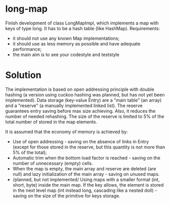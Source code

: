 # long-map

Finish development of class LongMapImpl, which implements a map with keys of type long. It has to be a hash table (like HashMap). Requirements:
* it should not use any known Map implementations; 
* it should use as less memory as possible and have adequate performance;
* the main aim is to see your codestyle and teststyle 

# Solution
The implementation is based on open addressing principle with double hashing 
(a version using cuckoo hashing was planned, but has not yet been implemented). 
Data storage (key-value Entry) are a "main table" (an array) and a "reserve" 
(a manually implemented linked list). The reserve guarantees entry saving before 
max size achieving. Also, it reduces the number of needed rehashing. The size of 
the reserve is limited to 5% of the total number of stored in the map elements.

It is assumed that the economy of memory is achieved by:
* Use of open addressing - saving on the absence of links in Entry (except for those 
    stored in the reserve, but this quantity is not more than 5% of the total);
* Automatic trim when the bottom load factor is reached - saving on the number of 
    unnecessary (empty) cells.
* When the map is empty, the main array and reserve are deleted (are null) and lazy 
    initialization of the main array - saving on unused maps.
* /planned, but not implemented/ Using maps with a smaller format (int, short, byte) 
    inside the main map. If the key allows, the element is stored in the next level 
    map (int instead long, cascading like a nested doll) - saving on the size of the 
    primitive for keys storage.
